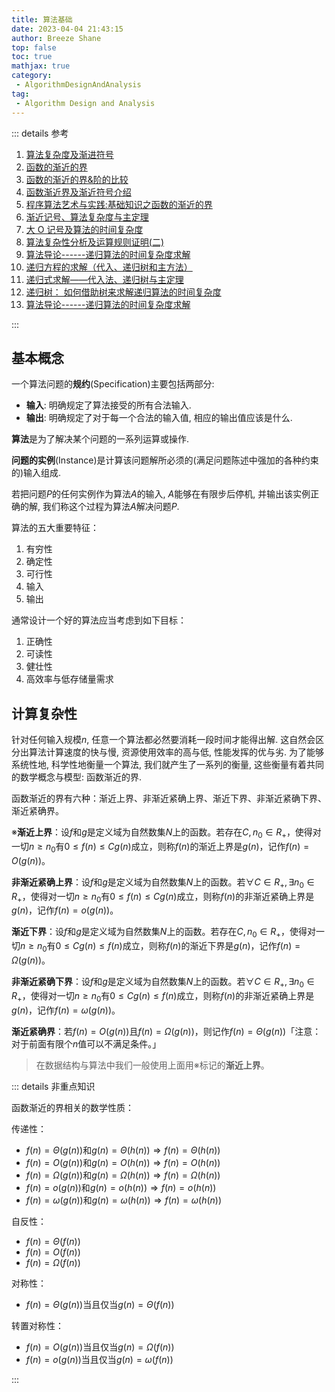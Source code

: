 ```yaml
---
title: 算法基础
date: 2023-04-04 21:43:15
author: Breeze Shane
top: false
toc: true
mathjax: true
category: 
 - AlgorithmDesignAndAnalysis
tag: 
 - Algorithm Design and Analysis
---
```


::: details 参考

1. [算法复杂度及渐进符号](https://www.bookstack.cn/read/hunterhug-goa.c/basic-dregee.md#3.4.%20%E6%B8%90%E8%BF%9B%E5%88%86%E6%9E%90)
2. [函数的渐近的界](https://blog.csdn.net/qq_41375318/article/details/103535849)
3. [函数的渐近的界&阶的比较](https://www.cnblogs.com/jfdwd/p/11109462.html)
4. [函数渐近界及渐近符号介绍](https://www.jianshu.com/p/213ae7dbea25)
5. [程序算法艺术与实践:基础知识之函数的渐近的界](https://www.kancloud.cn/digest/tac-programalgrithm/211833)
6. [渐近记号、算法复杂度与主定理](https://zhuanlan.zhihu.com/p/362214924)
7. [大 O 记号及算法的时间复杂度](https://g0ul4sh.top/2017/09/26/big-o-notation/)
8. [算法复杂性分析及运算规则证明(二)](https://blog.csdn.net/a22222259/article/details/88349669)
9. [算法导论------递归算法的时间复杂度求解](https://blog.csdn.net/so_geili/article/details/53444816)
10. [递归方程的求解（代入、递归树和主方法）](https://codeantenna.com/a/cEzNAzRqZ1)
11. [递归式求解——代入法、递归树与主定理](https://zhuanlan.zhihu.com/p/267890781)
12. [递归树： 如何借助树来求解递归算法的时间复杂度](https://blog.csdn.net/every__day/article/details/86554857)
13. [算法导论------递归算法的时间复杂度求解](https://blog.csdn.net/so_geili/article/details/53444816)

:::

## 基本概念

一个算法问题的**规约**(Specification)主要包括两部分:
 - **输入**: 明确规定了算法接受的所有合法输入.
 - **输出**: 明确规定了对于每一个合法的输入值, 相应的输出值应该是什么.

**算法**是为了解决某个问题的一系列运算或操作.

**问题的实例**(Instance)是计算该问题解所必须的(满足问题陈述中强加的各种约束的)输入组成.

若把问题$P$的任何实例作为算法$A$的输入, $A$能够在有限步后停机, 并输出该实例正确的解, 我们称这个过程为算法$A$解决问题$P$.

算法的五大重要特征：
1. 有穷性
2. 确定性
3. 可行性
4. 输入
5. 输出

通常设计一个好的算法应当考虑到如下目标：
1. 正确性
2. 可读性
3. 健壮性
4. 高效率与低存储量需求

## 计算复杂性

针对任何输入规模$n$, 任意一个算法都必然要消耗一段时间才能得出解. 这自然会区分出算法计算速度的快与慢, 资源使用效率的高与低, 性能发挥的优与劣. 为了能够系统性地, 科学性地衡量一个算法, 我们就产生了一系列的衡量, 这些衡量有着共同的数学概念与模型: 函数渐近的界.

函数渐近的界有六种：渐近上界、非渐近紧确上界、渐近下界、非渐近紧确下界、渐近紧确界。

※**渐近上界**：设$f$和$g$是定义域为自然数集$N$上的函数。若存在$C,n_0\in R_+$，使得对一切$n\geq n_0$有$0\leq f(n)\leq Cg(n)$成立，则称$f(n)$的渐近上界是$g(n)$，记作$f(n)=O(g(n))$。

**非渐近紧确上界**：设$f$和$g$是定义域为自然数集$N$上的函数。若$\forall C \in R_+, \exists n_0\in R_+$，使得对一切$n\geq n_0$有$0\leq f(n)\leq Cg(n)$成立，则称$f(n)$的非渐近紧确上界是$g(n)$，记作$f(n)=o(g(n))$。

**渐近下界**：设$f$和$g$是定义域为自然数集$N$上的函数。若存在$C,n_0\in R_+$，使得对一切$n\geq n_0$有$0\leq Cg(n)\leq f(n)$成立，则称$f(n)$的渐近下界是$g(n)$，记作$f(n)=\Omega(g(n))$。

**非渐近紧确下界**：设$f$和$g$是定义域为自然数集$N$上的函数。若$\forall C \in R_+, \exists n_0\in R_+$，使得对一切$n\geq n_0$有$0\leq Cg(n)\leq f(n)$成立，则称$f(n)$的非渐近紧确上界是$g(n)$，记作$f(n)=\omega(g(n))$。

**渐近紧确界**：若$f(n)=O(g(n))$且$f(n)=\Omega(g(n))$，则记作$f(n)=\Theta(g(n))$「注意：对于前面有限个$n$值可以不满足条件。」

> 在数据结构与算法中我们一般使用上面用※标记的**渐近上界**。

::: details 非重点知识

函数渐近的界相关的数学性质：

传递性：
 - $f(n)=\Theta(g(n))\text{和}g(n)=\Theta(h(n))\Rightarrow f(n)=\Theta(h(n))$
 - $f(n)=O(g(n))\text{和}g(n)=O(h(n))\Rightarrow f(n)=O(h(n))$
 - $f(n)=\Omega(g(n))\text{和}g(n)=\Omega(h(n))\Rightarrow f(n)=\Omega(h(n))$
 - $f(n)=o(g(n))\text{和}g(n)=o(h(n))\Rightarrow f(n)=o(h(n))$
 - $f(n)=\omega(g(n))\text{和}g(n)=\omega(h(n))\Rightarrow f(n)=\omega(h(n))$

自反性：
 - $f(n)=\Theta(f(n))$
 - $f(n)=O(f(n))$
 - $f(n)=\Omega(f(n))$

对称性：

- $f(n)=\Theta(g(n))\text{当且仅当}g(n)=\Theta(f(n))$

转置对称性：

 - $f(n)=O(g(n))\text{当且仅当}g(n)=\Omega(f(n))$
 - $f(n)=o(g(n))\text{当且仅当}g(n)=\omega(f(n))$

:::

